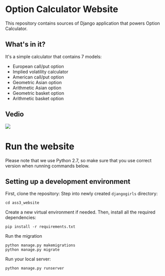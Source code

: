 # Option Calculator Website

This repository contains sources of Django application that powers Option Calculator.

## What's in it?

It's a simple calculator that contains 7 models:

- European call/put option
- Implied volatility calculator
- American call/put option
- Geometric Asian option
- Arithmetic Asian option
- Geometric basket option
- Arithmetic basket option

## Vedio

<img src="https://cl.ly/2N0y0C1l2D2U/Screen%20Recording%202018-04-19%20at%2005.38%20%E4%B8%8B%E5%8D%88.gif" />



# Run the website

Please note that we use Python 2.7, so make sure that you use correct version when running commands below.

## Setting up a development environment

First, clone the repository:
Step into newly created `djangogirls` directory:

    cd ass3_website

Create a new virtual environment if needed. Then, install all the required dependencies:

    pip install -r requirements.txt

Run the migration

    python manage.py makemigrations
    python manage.py migrate

Run your local server:

    python manage.py runserver



